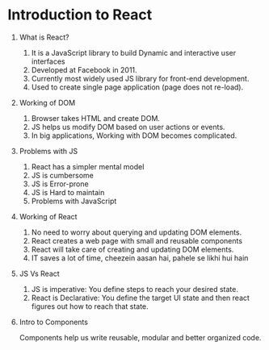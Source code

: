 # Introduction to React

1. What is React?

    1. It is a JavaScript library to build Dynamic
    and interactive user interfaces
    2. Developed at Facebook in 2011.
    3. Currently most widely used JS 
    library for front-end development.
    4. Used to create single page 
    application (page does not re-load).

2. Working of DOM

    1. Browser takes HTML and create DOM.
    2. JS helps us modify DOM based on user actions or 
    events.
    3. In big applications, Working with DOM becomes 
    complicated.


3. Problems with JS

    1. React has a simpler mental 
    model
    2. JS is cumbersome
    3. JS is Error-prone
    4. JS is Hard to maintain
    3. Problems with JavaScript


4. Working of React

    1. No need to worry about querying and updating DOM elements.
    2. React creates a web page with small and reusable components
    3. React will take care of creating and updating DOM elements.
    4. IT saves a lot of time, cheezein aasan hai, pahele se likhi hui hain


5. JS Vs React

    1. JS is imperative: You define steps to reach your desired 
    state.
    2. React is Declarative: You define the target UI state and 
    then react figures out how to reach that state.


6. Intro to Components
 
    Components help us write reusable, modular and better organized code.

    